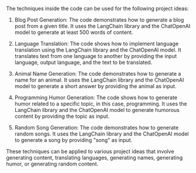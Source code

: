 The techniques inside the code can be used for the following project ideas:

1. Blog Post Generation: The code demonstrates how to generate a blog post from a given title. It uses the LangChain library and the ChatOpenAI model to generate at least 500 words of content.

2. Language Translation: The code shows how to implement language translation using the LangChain library and the ChatOpenAI model. It translates text from one language to another by providing the input language, output language, and the text to be translated.

3. Animal Name Generation: The code demonstrates how to generate a name for an animal. It uses the LangChain library and the ChatOpenAI model to generate a short answer by providing the animal as input.

4. Programming Humor Generation: The code shows how to generate humor related to a specific topic, in this case, programming. It uses the LangChain library and the ChatOpenAI model to generate humorous content by providing the topic as input.

5. Random Song Generation: The code demonstrates how to generate random songs. It uses the LangChain library and the ChatOpenAI model to generate a song by providing "song" as input.

These techniques can be applied to various project ideas that involve generating content, translating languages, generating names, generating humor, or generating random content.